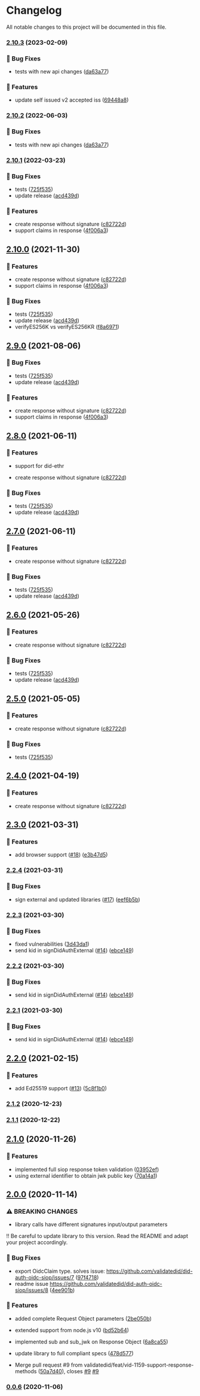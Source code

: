 # Changelog

All notable changes to this project will be documented in this file.

### [2.10.3](https://github.com/validatedid/did-auth-oidc-siop/compare/v2.10.1...v2.10.3) (2023-02-09)

### 🐛 Bug Fixes

- tests with new api changes ([da63a77](https://github.com/validatedid/did-auth-oidc-siop/commit/da63a77406cd7414075d4f230ff6cea81a1cdf89))

### 🚀 Features

- update self issued v2 accepted iss ([69448a8](https://github.com/validatedid/did-auth-oidc-siop/commit/69448a8f346446be4fd628527e7bc304de8f8764))

### [2.10.2](https://github.com/validatedid/did-auth-oidc-siop/compare/v2.10.1...v2.10.2) (2022-06-03)

### 🐛 Bug Fixes

- tests with new api changes ([da63a77](https://github.com/validatedid/did-auth-oidc-siop/commit/da63a77406cd7414075d4f230ff6cea81a1cdf89))

### [2.10.1](https://github.com/validatedid/did-auth-oidc-siop/compare/v2.3.0...v2.10.1) (2022-03-23)

### 🐛 Bug Fixes

- tests ([725f535](https://github.com/validatedid/did-auth-oidc-siop/commit/725f5359b6e39f705a69a457fb5050556c39db51))
- update release ([acd439d](https://github.com/validatedid/did-auth-oidc-siop/commit/acd439da7f401f1c9b90083ba3a6e9e0a91cd847))

### 🚀 Features

- create response without signature ([c82722d](https://github.com/validatedid/did-auth-oidc-siop/commit/c82722dadb6f7dcac5a6d5ae5d3080cd05ce820f))
- support claims in response ([4f006a3](https://github.com/validatedid/did-auth-oidc-siop/commit/4f006a34c1a700f97ce56b358bc48611ee2a7348))

## [2.10.0](https://github.com/validatedid/did-auth-oidc-siop/compare/v2.3.0...v2.10.0) (2021-11-30)

### 🚀 Features

- create response without signature ([c82722d](https://github.com/validatedid/did-auth-oidc-siop/commit/c82722dadb6f7dcac5a6d5ae5d3080cd05ce820f))
- support claims in response ([4f006a3](https://github.com/validatedid/did-auth-oidc-siop/commit/4f006a34c1a700f97ce56b358bc48611ee2a7348))

### 🐛 Bug Fixes

- tests ([725f535](https://github.com/validatedid/did-auth-oidc-siop/commit/725f5359b6e39f705a69a457fb5050556c39db51))
- update release ([acd439d](https://github.com/validatedid/did-auth-oidc-siop/commit/acd439da7f401f1c9b90083ba3a6e9e0a91cd847))
- verifyES256K vs verifyES256KR ([f8a6971](https://github.com/validatedid/did-auth-oidc-siop/commit/f8a69710b1ec3099dce87c0e8f933f447faef538))

## [2.9.0](https://github.com/validatedid/did-auth-oidc-siop/compare/v2.3.0...v2.9.0) (2021-08-06)

### 🐛 Bug Fixes

- tests ([725f535](https://github.com/validatedid/did-auth-oidc-siop/commit/725f5359b6e39f705a69a457fb5050556c39db51))
- update release ([acd439d](https://github.com/validatedid/did-auth-oidc-siop/commit/acd439da7f401f1c9b90083ba3a6e9e0a91cd847))

### 🚀 Features

- create response without signature ([c82722d](https://github.com/validatedid/did-auth-oidc-siop/commit/c82722dadb6f7dcac5a6d5ae5d3080cd05ce820f))
- support claims in response ([4f006a3](https://github.com/validatedid/did-auth-oidc-siop/commit/4f006a34c1a700f97ce56b358bc48611ee2a7348))

## [2.8.0](https://github.com/validatedid/did-auth-oidc-siop/compare/v2.3.0...v2.8.0) (2021-06-11)

### 🚀 Features

- support for did-ethr

- create response without signature ([c82722d](https://github.com/validatedid/did-auth-oidc-siop/commit/c82722dadb6f7dcac5a6d5ae5d3080cd05ce820f))

### 🐛 Bug Fixes

- tests ([725f535](https://github.com/validatedid/did-auth-oidc-siop/commit/725f5359b6e39f705a69a457fb5050556c39db51))
- update release ([acd439d](https://github.com/validatedid/did-auth-oidc-siop/commit/acd439da7f401f1c9b90083ba3a6e9e0a91cd847))

## [2.7.0](https://github.com/validatedid/did-auth-oidc-siop/compare/v2.3.0...v2.7.0) (2021-06-11)

### 🚀 Features

- create response without signature ([c82722d](https://github.com/validatedid/did-auth-oidc-siop/commit/c82722dadb6f7dcac5a6d5ae5d3080cd05ce820f))

### 🐛 Bug Fixes

- tests ([725f535](https://github.com/validatedid/did-auth-oidc-siop/commit/725f5359b6e39f705a69a457fb5050556c39db51))
- update release ([acd439d](https://github.com/validatedid/did-auth-oidc-siop/commit/acd439da7f401f1c9b90083ba3a6e9e0a91cd847))

## [2.6.0](https://github.com/validatedid/did-auth-oidc-siop/compare/v2.3.0...v2.6.0) (2021-05-26)

### 🚀 Features

- create response without signature ([c82722d](https://github.com/validatedid/did-auth-oidc-siop/commit/c82722dadb6f7dcac5a6d5ae5d3080cd05ce820f))

### 🐛 Bug Fixes

- tests ([725f535](https://github.com/validatedid/did-auth-oidc-siop/commit/725f5359b6e39f705a69a457fb5050556c39db51))
- update release ([acd439d](https://github.com/validatedid/did-auth-oidc-siop/commit/acd439da7f401f1c9b90083ba3a6e9e0a91cd847))

## [2.5.0](https://github.com/validatedid/did-auth-oidc-siop/compare/v2.3.0...v2.5.0) (2021-05-05)

### 🚀 Features

- create response without signature ([c82722d](https://github.com/validatedid/did-auth-oidc-siop/commit/c82722dadb6f7dcac5a6d5ae5d3080cd05ce820f))

### 🐛 Bug Fixes

- tests ([725f535](https://github.com/validatedid/did-auth-oidc-siop/commit/725f5359b6e39f705a69a457fb5050556c39db51))

## [2.4.0](https://github.com/validatedid/did-auth-oidc-siop/compare/v2.3.0...v2.4.0) (2021-04-19)

### 🚀 Features

- create response without signature ([c82722d](https://github.com/validatedid/did-auth-oidc-siop/commit/c82722dadb6f7dcac5a6d5ae5d3080cd05ce820f))

## [2.3.0](https://github.com/validatedid/did-auth-oidc-siop/compare/v2.2.4...v2.3.0) (2021-03-31)

### 🚀 Features

- add browser support ([#18](https://github.com/validatedid/did-auth-oidc-siop/issues/18)) ([e3b47d5](https://github.com/validatedid/did-auth-oidc-siop/commit/e3b47d5e8b45273042cd7e6442a798a6e0cd9cbc))

### [2.2.4](https://github.com/validatedid/did-auth-oidc-siop/compare/v2.2.3...v2.2.4) (2021-03-31)

### 🐛 Bug Fixes

- sign external and updated libraries ([#17](https://github.com/validatedid/did-auth-oidc-siop/issues/17)) ([eef6b5b](https://github.com/validatedid/did-auth-oidc-siop/commit/eef6b5bb751257f69c06b3f49a6b6f34417cc41a))

### [2.2.3](https://github.com/validatedid/did-auth-oidc-siop/compare/v2.2.0...v2.2.3) (2021-03-30)

### 🐛 Bug Fixes

- fixed vulnerabilities ([3d43da1](https://github.com/validatedid/did-auth-oidc-siop/commit/3d43da10a474229841aebde1ea91e8bcc472badd))
- send kid in signDidAuthExternal ([#14](https://github.com/validatedid/did-auth-oidc-siop/issues/14)) ([ebce149](https://github.com/validatedid/did-auth-oidc-siop/commit/ebce149d03e8dfcd6e92e580b5c6ca2ed689819a))

### [2.2.2](https://github.com/validatedid/did-auth-oidc-siop/compare/v2.2.0...v2.2.2) (2021-03-30)

### 🐛 Bug Fixes

- send kid in signDidAuthExternal ([#14](https://github.com/validatedid/did-auth-oidc-siop/issues/14)) ([ebce149](https://github.com/validatedid/did-auth-oidc-siop/commit/ebce149d03e8dfcd6e92e580b5c6ca2ed689819a))

### [2.2.1](https://github.com/validatedid/did-auth-oidc-siop/compare/v2.2.0...v2.2.1) (2021-03-30)

### 🐛 Bug Fixes

- send kid in signDidAuthExternal ([#14](https://github.com/validatedid/did-auth-oidc-siop/issues/14)) ([ebce149](https://github.com/validatedid/did-auth-oidc-siop/commit/ebce149d03e8dfcd6e92e580b5c6ca2ed689819a))

## [2.2.0](https://github.com/validatedid/did-auth-oidc-siop/compare/v2.1.1...v2.2.0) (2021-02-15)

### 🚀 Features

- add Ed25519 support ([#13](https://github.com/validatedid/did-auth-oidc-siop/issues/13)) ([5c8f1b0](https://github.com/validatedid/did-auth-oidc-siop/commit/5c8f1b05d12fb32e246bb92de47a8a0879bb02f4))

### [2.1.2](https://github.com/validatedid/did-auth-oidc-siop/compare/v2.1.1...v2.1.2) (2020-12-23)

### [2.1.1](https://github.com/validatedid/did-auth-oidc-siop/compare/v2.1.0...v2.1.1) (2020-12-22)

## [2.1.0](https://github.com/validatedid/did-auth-oidc-siop/compare/v2.0.0...v2.1.0) (2020-11-26)

### 🚀 Features

- implemented full siop response token validation ([03952ef](https://github.com/validatedid/did-auth-oidc-siop/commit/03952efe8ed63fe785e4d9a1e4e7f7ef1e30f251))
- using external identifier to obtain jwk public key ([70a14a1](https://github.com/validatedid/did-auth-oidc-siop/commit/70a14a1abcd64273357fd1b901586af48c51ca1d))

## [2.0.0](https://github.com/validatedid/did-auth-oidc-siop/compare/v0.0.5...v2.0.0) (2020-11-14)

### ⚠ BREAKING CHANGES

- library calls have different signatures input/output parameters

!! Be careful to update library to this version. Read the README and adapt your project accordingly.

### 🐛 Bug Fixes

- export OidcClaim type. solves issue: https://github.com/validatedid/did-auth-oidc-siop/issues/7 ([97f4718](https://github.com/validatedid/did-auth-oidc-siop/commit/97f47184514916943a1670500d83df077683d326))
- readme issue https://github.com/validatedid/did-auth-oidc-siop/issues/8 ([4ee901b](https://github.com/validatedid/did-auth-oidc-siop/commit/4ee901bce5f44a8d893e11b446a182f0ecbef8ae))

### 🚀 Features

- added complete Request Object parameters ([2be050b](https://github.com/validatedid/did-auth-oidc-siop/commit/2be050b3df99098ba62f784cdabed78b499a04f4))
- extended support from node.js v10 ([bd52b64](https://github.com/validatedid/did-auth-oidc-siop/commit/bd52b645277420cd321bdf489e11a53a187b179c))
- implemented sub and sub_jwk on Response Object ([6a8ca55](https://github.com/validatedid/did-auth-oidc-siop/commit/6a8ca55dae3e53ea6eda1db865e6370f7b27bd7a))
- update library to full compliant specs ([478d577](https://github.com/validatedid/did-auth-oidc-siop/commit/478d57723b7a30543aeeec2c6497c82f273a2c34))

- Merge pull request #9 from validatedid/feat/vid-1159-support-response-methods ([50a7d40](https://github.com/validatedid/did-auth-oidc-siop/commit/50a7d4068cbc7e78d724f75be70a920c5adb2798)), closes [#9](https://github.com/validatedid/did-auth-oidc-siop/issues/9) [#9](https://github.com/validatedid/did-auth-oidc-siop/issues/9)

### [0.0.6](https://github.com/validatedid/did-auth-oidc-siop/compare/v0.0.1...v0.0.6) (2020-11-06)
